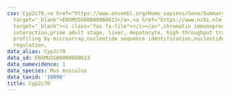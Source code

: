 ```yaml
---
csv: Cyp2c70,<a href="https://www.ensembl.org/Homo_sapiens/Gene/Summary?db=core;g=ENSMUSG00000060613"
  target="_blank">ENSMUSG00000060613</a>,<a href="https://www.ncbi.nlm.nih.gov/pubmed/23834426"
  target="_blank"><i class="fas fa-file"></i></a>",chromatin immunoprecipitation assay,direct
  interaction,prime adult stage, liver, Hepatocyte, high throughput transcription
  profiling by microarray,nucleotide sequence identification,nucleotide sequence identification,transcriptional
  regulation,
data_alias: Cyp2c70
data_id: ENSMUSG00000060613
data_numevidence: 1
data_species: Mus musculus
data_taxid: '10090'
title: Cyp2c70
---
```

